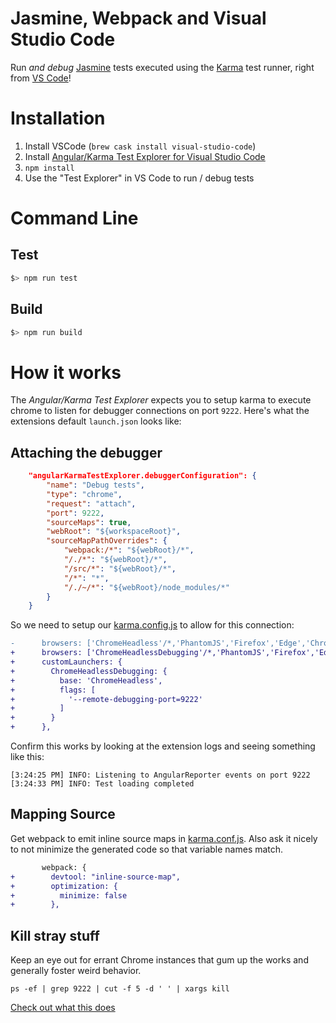 # Jasmine, Webpack and Visual Studio Code
Run *and debug* [Jasmine](https://jasmine.github.io/2.0/introduction) tests executed using the [Karma](https://karma-runner.github.io/latest/index.html) test runner, right from [VS Code](https://code.visualstudio.com/)!

# Installation 

1. Install VSCode (`brew cask install visual-studio-code`)
1. Install [Angular/Karma Test Explorer for Visual Studio Code](https://marketplace.visualstudio.com/items?itemName=raagh.angular-karma-test-explorer)
1. `npm install`
1. Use the "Test Explorer" in VS Code to run / debug tests

# Command Line
## Test
```bash
$> npm run test
```
## Build
```bash
$> npm run build
```

# How it works

The *Angular/Karma Test Explorer* expects you to setup karma to execute chrome to listen for debugger connections on port `9222`. Here's what the extensions default `launch.json` looks like:

## Attaching the debugger

```json
    "angularKarmaTestExplorer.debuggerConfiguration": {
        "name": "Debug tests",
        "type": "chrome",
        "request": "attach",
        "port": 9222,
        "sourceMaps": true,
        "webRoot": "${workspaceRoot}",
        "sourceMapPathOverrides": {
            "webpack:/*": "${webRoot}/*",
            "/./*": "${webRoot}/*",
            "/src/*": "${webRoot}/*",
            "/*": "*",
            "/./~/*": "${webRoot}/node_modules/*"
        }
    }
````
So we need to setup our [karma.config.js](karma.conf.js) to allow for this connection:

```diff
-      browsers: ['ChromeHeadless'/*,'PhantomJS','Firefox','Edge','ChromeCanary','Opera','IE','Safari'*/],
+      browsers: ['ChromeHeadlessDebugging'/*,'PhantomJS','Firefox','Edge','ChromeCanary','Opera','IE','Safari'*/],
+      customLaunchers: {
+        ChromeHeadlessDebugging: {
+          base: 'ChromeHeadless',
+          flags: [
+            '--remote-debugging-port=9222'
+          ]
+        }
+      },
```

Confirm this works by looking at the extension logs and seeing something like this:

```
[3:24:25 PM] INFO: Listening to AngularReporter events on port 9222
[3:24:33 PM] INFO: Test loading completed
```

## Mapping Source
Get webpack to emit inline source maps in [karma.conf.js](karma.conf.js). Also ask it nicely to not minimize the generated code so that variable names match.

```diff
       webpack: {
+        devtool: "inline-source-map",
+        optimization: {
+          minimize: false
+        },
```

## Kill stray stuff

Keep an eye out for errant Chrome instances that gum up the works and generally foster weird behavior.

 `ps -ef | grep 9222 | cut -f 5 -d ' ' | xargs kill`

 [Check out what this does](https://explainshell.com/explain?cmd=ps+-ef+%7C+grep+9222+%7C+cut+-f+5+-d+%27+%27++%7C+xargs+kill)

 